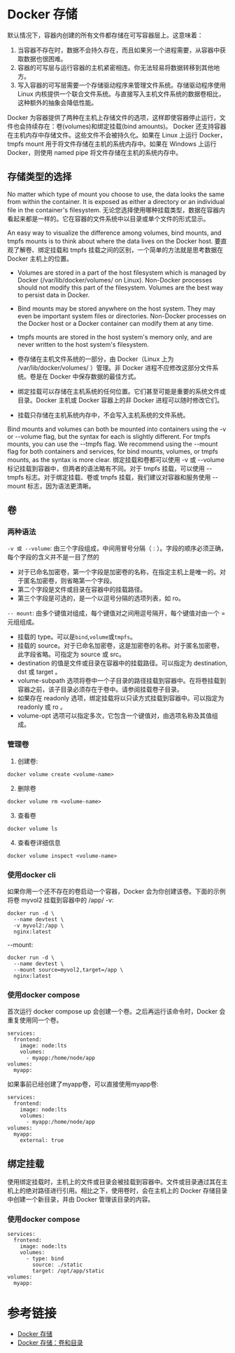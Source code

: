 # Docker 存储
默认情况下，容器内创建的所有文件都存储在可写容器层上。这意味着：
1. 当容器不存在时，数据不会持久存在，而且如果另一个进程需要，从容器中获取数据也很困难。
2. 容器的可写层与运行容器的主机紧密相连。你无法轻易将数据转移到其他地方。
3. 写入容器的可写层需要一个存储驱动程序来管理文件系统。存储驱动程序使用 Linux 内核提供一个联合文件系统。与直接写入主机文件系统的数据卷相比，这种额外的抽象会降低性能。

Docker 为容器提供了两种在主机上存储文件的选项，这样即使容器停止运行，文件也会持续存在：卷(volumes)和绑定挂载(bind amounts)。
Docker 还支持容器在主机内存中存储文件。这些文件不会被持久化。如果在 Linux 上运行 Docker， tmpfs mount 用于将文件存储在主机的系统内存中。如果在 Windows 上运行 Docker，则使用 named pipe 将文件存储在主机的系统内存中。

## 存储类型的选择
No matter which type of mount you choose to use, the data looks the same from within the container. It is exposed as either a directory or an individual file in the container's filesystem.
无论您选择使用哪种挂载类型，数据在容器内看起来都是一样的。它在容器的文件系统中以目录或单个文件的形式显示。

An easy way to visualize the difference among volumes, bind mounts, and tmpfs mounts is to think about where the data lives on the Docker host.
要直观了解卷、绑定挂载和 tmpfs 挂载之间的区别，一个简单的方法就是思考数据在 Docker 主机上的位置。

- Volumes are stored in a part of the host filesystem which is managed by Docker (/var/lib/docker/volumes/ on Linux). Non-Docker processes should not modify this part of the filesystem. Volumes are the best way to persist data in Docker.
- Bind mounts may be stored anywhere on the host system. They may even be important system files or directories. Non-Docker processes on the Docker host or a Docker container can modify them at any time.
- tmpfs mounts are stored in the host system's memory only, and are never written to the host system's filesystem.

- 卷存储在主机文件系统的一部分，由 Docker（Linux 上为 /var/lib/docker/volumes/ ）管理。非 Docker 进程不应修改这部分文件系统。卷是在 Docker 中保存数据的最佳方式。
- 绑定挂载可以存储在主机系统的任何位置。它们甚至可能是重要的系统文件或目录。Docker 主机或 Docker 容器上的非 Docker 进程可以随时修改它们。
- 挂载只存储在主机系统内存中，不会写入主机系统的文件系统。

Bind mounts and volumes can both be mounted into containers using the -v or --volume flag, but the syntax for each is slightly different. For tmpfs mounts, you can use the --tmpfs flag. We recommend using the --mount flag for both containers and services, for bind mounts, volumes, or tmpfs mounts, as the syntax is more clear.
绑定挂载和卷都可以使用 -v 或 --volume 标记挂载到容器中，但两者的语法略有不同。对于 tmpfs 挂载，可以使用 --tmpfs 标志。对于绑定挂载、卷或 tmpfs 挂载，我们建议对容器和服务使用 --mount 标志，因为语法更清晰。

## 卷

### 两种语法
`-v 或 --volume`: 由三个字段组成，中间用冒号分隔（ : ）。字段的顺序必须正确，每个字段的含义并不是一目了然的
- 对于已命名加密卷，第一个字段是加密卷的名称，在指定主机上是唯一的。对于匿名加密卷，则省略第一个字段。
- 第二个字段是文件或目录在容器中的挂载路径。
- 第三个字段是可选的，是一个以逗号分隔的选项列表，如 ro。

`-- mount`: 由多个键值对组成，每个键值对之间用逗号隔开，每个键值对由一个 <key>=<value> 元组组成。
- 挂载的 type。可以是`bind`,`volume`或`tmpfs`。
- 挂载的 source。对于已命名加密卷，这是加密卷的名称。对于匿名加密卷，此字段省略。可指定为 source 或 src。
- destination 的值是文件或目录在容器中的挂载路径。可以指定为 destination, dst 或 target 。
- volume-subpath 选项将卷中一个子目录的路径挂载到容器中。在将卷挂载到容器之前，该子目录必须存在于卷中。请参阅挂载卷子目录。
- 如果存在 readonly 选项，绑定挂载将以只读方式挂载到容器中。可以指定为 readonly 或 ro 。
- volume-opt 选项可以指定多次，它包含一个键值对，由选项名称及其值组成。

### 管理卷
1. 创建卷:
```shell
docker volume create <volume-name>
```

2. 删除卷
```shell
docker volume rm <volume-name>
```

3. 查看卷
```shell
docker volume ls
```

4. 查看卷详细信息
```shell
docker volume inspect <volume-name>
```
   
### 使用docker cli
如果你用一个还不存在的卷启动一个容器，Docker 会为你创建该卷。下面的示例将卷 myvol2 挂载到容器中的 /app/
-v:
```shell
docker run -d \
  --name devtest \
  -v myvol2:/app \
  nginx:latest
```

--mount:
```shell
docker run -d \
  --name devtest \
  --mount source=myvol2,target=/app \
  nginx:latest
```

### 使用docker compose
首次运行 docker compose up 会创建一个卷。之后再运行该命令时，Docker 会重复使用同一个卷。
```docker
services:
  frontend:
    image: node:lts
    volumes:
      - myapp:/home/node/app
volumes:
  myapp:
```

如果事前已经创建了myapp卷，可以直接使用myapp卷:
```docker
services:
  frontend:
    image: node:lts
    volumes:
      - myapp:/home/node/app
volumes:
  myapp:
    external: true
```

## 绑定挂载
使用绑定挂载时，主机上的文件或目录会被挂载到容器中。文件或目录通过其在主机上的绝对路径进行引用。相比之下，使用卷时，会在主机上的 Docker 存储目录中创建一个新目录，并由 Docker 管理该目录的内容。
### 使用docker compose
```docker
services:
  frontend:
    image: node:lts
    volumes:
      - type: bind
        source: ./static
        target: /opt/app/static
volumes:
  myapp:
```

# 参考链接
- [Docker 存储](https://docs.docker.com/storage/)
- [Docker 存储：卷和目录](https://docs.docker.com/storage/volumes/)